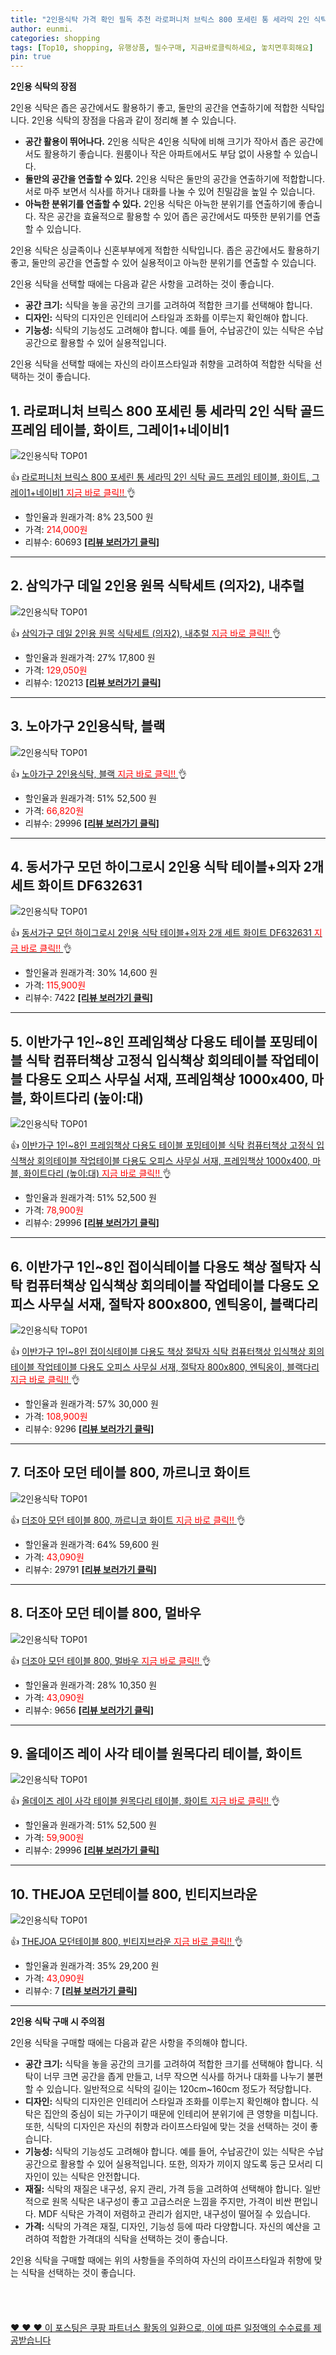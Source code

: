 ```yaml
---
title: "2인용식탁 가격 확인 필독 추천 라로퍼니처 브릭스 800 포세린 통 세라믹 2인 식탁 골드 프레임 테이블, 화이트, 그레이1+네이비1 비교 장점 구매가이드"
author: eunmi.
categories: shopping
tags: [Top10, shopping, 유행상품, 필수구매, 지금바로클릭하세요, 놓치면후회해요]
pin: true
---
```

**2인용 식탁의 장점**

2인용 식탁은 좁은 공간에서도 활용하기 좋고, 둘만의 공간을 연출하기에 적합한 식탁입니다. 2인용 식탁의 장점을 다음과 같이 정리해 볼 수 있습니다.

* **공간 활용이 뛰어나다.** 2인용 식탁은 4인용 식탁에 비해 크기가 작아서 좁은 공간에서도 활용하기 좋습니다. 원룸이나 작은 아파트에서도 부담 없이 사용할 수 있습니다.
* **둘만의 공간을 연출할 수 있다.** 2인용 식탁은 둘만의 공간을 연출하기에 적합합니다. 서로 마주 보면서 식사를 하거나 대화를 나눌 수 있어 친밀감을 높일 수 있습니다.
* **아늑한 분위기를 연출할 수 있다.** 2인용 식탁은 아늑한 분위기를 연출하기에 좋습니다. 작은 공간을 효율적으로 활용할 수 있어 좁은 공간에서도 따뜻한 분위기를 연출할 수 있습니다.

2인용 식탁은 싱글족이나 신혼부부에게 적합한 식탁입니다. 좁은 공간에서도 활용하기 좋고, 둘만의 공간을 연출할 수 있어 실용적이고 아늑한 분위기를 연출할 수 있습니다.

2인용 식탁을 선택할 때에는 다음과 같은 사항을 고려하는 것이 좋습니다.

* **공간 크기:** 식탁을 놓을 공간의 크기를 고려하여 적합한 크기를 선택해야 합니다.
* **디자인:** 식탁의 디자인은 인테리어 스타일과 조화를 이루는지 확인해야 합니다.
* **기능성:** 식탁의 기능성도 고려해야 합니다. 예를 들어, 수납공간이 있는 식탁은 수납 공간으로 활용할 수 있어 실용적입니다.

2인용 식탁을 선택할 때에는 자신의 라이프스타일과 취향을 고려하여 적합한 식탁을 선택하는 것이 좋습니다.

   

## 1. 라로퍼니처 브릭스 800 포세린 통 세라믹 2인 식탁 골드 프레임 테이블, 화이트, 그레이1+네이비1

![2인용식탁 TOP01](https://thumbnail10.coupangcdn.com/thumbnails/remote/230x230ex/image/vendor_inventory/305d/40f28a38e4ba78844ed301dc335e2368c9f7673b1de67e2fbaee1f831973.jpg)


👍 [라로퍼니처 브릭스 800 포세린 통 세라믹 2인 식탁 골드 프레임 테이블, 화이트, 그레이1+네이비1 <font color=red> 지금 바로 클릭!! </font> ](https://link.coupang.com/re/AFFSDP?lptag=AF3617701&subid=GithubCoopas&pageKey=6159157871&traceid=V0-153&itemId=11941152555&vendorItemId=79213844225) 👌 


- 할인율과 원래가격: 8%  23,500   원
- 가격: <span style='color:red'>214,000원</span>
- 리뷰수: 60693  [**[리뷰 보러가기 클릭]**](https://link.coupang.com/re/AFFSDP?lptag=AF3617701&subid=GithubCoopas&pageKey=6159157871&traceid=V0-153&itemId=11941152555&vendorItemId=79213844225)

---


   

## 2. 삼익가구 데일 2인용 원목 식탁세트 (의자2), 내추럴

![2인용식탁 TOP01](https://thumbnail10.coupangcdn.com/thumbnails/remote/230x230ex/image/vendor_inventory/8234/b937930d80425f5d2718217bf9b83a77f7480da8485ead3ad2ec6f1674c4.jpg)


👍 [삼익가구 데일 2인용 원목 식탁세트 (의자2), 내추럴 <font color=red> 지금 바로 클릭!! </font> ](https://link.coupang.com/re/AFFSDP?lptag=AF3617701&subid=GithubCoopas&pageKey=1315461266&traceid=V0-153&itemId=2334064289&vendorItemId=70330722954) 👌 


- 할인율과 원래가격: 27%  17,800   원
- 가격: <span style='color:red'>129,050원</span>
- 리뷰수: 120213  [**[리뷰 보러가기 클릭]**](https://link.coupang.com/re/AFFSDP?lptag=AF3617701&subid=GithubCoopas&pageKey=1315461266&traceid=V0-153&itemId=2334064289&vendorItemId=70330722954)

---


   

## 3. 노아가구 2인용식탁, 블랙

![2인용식탁 TOP01](https://thumbnail6.coupangcdn.com/thumbnails/remote/230x230ex/image/product/image/vendoritem/2018/12/18/4035879168/d5c6b617-f179-4f73-8e0b-165fd080328d.jpg)


👍 [노아가구 2인용식탁, 블랙 <font color=red> 지금 바로 클릭!! </font> ](https://link.coupang.com/re/AFFSDP?lptag=AF3617701&subid=GithubCoopas&pageKey=145229921&traceid=V0-153&itemId=421099603&vendorItemId=4035879168) 👌 


- 할인율과 원래가격: 51%  52,500   원
- 가격: <span style='color:red'>66,820원</span>
- 리뷰수: 29996  [**[리뷰 보러가기 클릭]**](https://link.coupang.com/re/AFFSDP?lptag=AF3617701&subid=GithubCoopas&pageKey=145229921&traceid=V0-153&itemId=421099603&vendorItemId=4035879168)

---


   

## 4. 동서가구 모던 하이그로시 2인용 식탁 테이블+의자 2개 세트 화이트 DF632631

![2인용식탁 TOP01](https://thumbnail8.coupangcdn.com/thumbnails/remote/230x230ex/image/vendor_inventory/f552/6efd4e84af1c3b5667ba1f1691aa3a2e6bf370b52b118a851c3664c694d5.jpg)


👍 [동서가구 모던 하이그로시 2인용 식탁 테이블+의자 2개 세트 화이트 DF632631 <font color=red> 지금 바로 클릭!! </font> ](https://link.coupang.com/re/AFFSDP?lptag=AF3617701&subid=GithubCoopas&pageKey=1631656&traceid=V0-153&itemId=7113228&vendorItemId=3009511613) 👌 


- 할인율과 원래가격: 30%  14,600   원
- 가격: <span style='color:red'>115,900원</span>
- 리뷰수: 7422  [**[리뷰 보러가기 클릭]**](https://link.coupang.com/re/AFFSDP?lptag=AF3617701&subid=GithubCoopas&pageKey=1631656&traceid=V0-153&itemId=7113228&vendorItemId=3009511613)

---


   

## 5. 이반가구 1인~8인 프레임책상 다용도 테이블 포밍테이블 식탁 컴퓨터책상 고정식 입식책상 회의테이블 작업테이블 다용도 오피스 사무실 서재, 프레임책상 1000x400, 마블, 화이트다리 (높이:대)

![2인용식탁 TOP01](https://thumbnail7.coupangcdn.com/thumbnails/remote/230x230ex/image/vendor_inventory/8712/e226b0437f3a68a332d35d88b7e0464440ed5f1c8c6ac43df72652d7429d.jpg)


👍 [이반가구 1인~8인 프레임책상 다용도 테이블 포밍테이블 식탁 컴퓨터책상 고정식 입식책상 회의테이블 작업테이블 다용도 오피스 사무실 서재, 프레임책상 1000x400, 마블, 화이트다리 (높이:대) <font color=red> 지금 바로 클릭!! </font> ](https://link.coupang.com/re/AFFSDP?lptag=AF3617701&subid=GithubCoopas&pageKey=5750029556&traceid=V0-153&itemId=9705901127&vendorItemId=76989758808) 👌 


- 할인율과 원래가격: 51%  52,500   원
- 가격: <span style='color:red'>78,900원</span>
- 리뷰수: 29996  [**[리뷰 보러가기 클릭]**](https://link.coupang.com/re/AFFSDP?lptag=AF3617701&subid=GithubCoopas&pageKey=5750029556&traceid=V0-153&itemId=9705901127&vendorItemId=76989758808)

---


   

## 6. 이반가구 1인~8인 접이식테이블 다용도 책상 절탁자 식탁 컴퓨터책상 입식책상 회의테이블 작업테이블 다용도 오피스 사무실 서재, 절탁자 800x800, 엔틱옹이, 블랙다리

![2인용식탁 TOP01](https://thumbnail8.coupangcdn.com/thumbnails/remote/230x230ex/image/vendor_inventory/d24c/d002172006f3dac46ee3676e0749ac8ab812bf3c923cdf900f9f7a58ffd1.jpg)


👍 [이반가구 1인~8인 접이식테이블 다용도 책상 절탁자 식탁 컴퓨터책상 입식책상 회의테이블 작업테이블 다용도 오피스 사무실 서재, 절탁자 800x800, 엔틱옹이, 블랙다리 <font color=red> 지금 바로 클릭!! </font> ](https://link.coupang.com/re/AFFSDP?lptag=AF3617701&subid=GithubCoopas&pageKey=5734898662&traceid=V0-153&itemId=9634508065&vendorItemId=76918780296) 👌 


- 할인율과 원래가격: 57%  30,000   원
- 가격: <span style='color:red'>108,900원</span>
- 리뷰수: 9296  [**[리뷰 보러가기 클릭]**](https://link.coupang.com/re/AFFSDP?lptag=AF3617701&subid=GithubCoopas&pageKey=5734898662&traceid=V0-153&itemId=9634508065&vendorItemId=76918780296)

---


   

## 7. 더조아 모던 테이블 800, 까르니코 화이트

![2인용식탁 TOP01](https://thumbnail6.coupangcdn.com/thumbnails/remote/230x230ex/image/rs_quotation_api/1xsdjg5i/6f8ed4620df94b2f9ae1e445280acbfd.jpg)


👍 [더조아 모던 테이블 800, 까르니코 화이트 <font color=red> 지금 바로 클릭!! </font> ](https://link.coupang.com/re/AFFSDP?lptag=AF3617701&subid=GithubCoopas&pageKey=4564659521&traceid=V0-153&itemId=5566367668&vendorItemId=72865733811) 👌 


- 할인율과 원래가격: 64%  59,600   원
- 가격: <span style='color:red'>43,090원</span>
- 리뷰수: 29791  [**[리뷰 보러가기 클릭]**](https://link.coupang.com/re/AFFSDP?lptag=AF3617701&subid=GithubCoopas&pageKey=4564659521&traceid=V0-153&itemId=5566367668&vendorItemId=72865733811)

---


   

## 8. 더조아 모던 테이블 800, 멀바우

![2인용식탁 TOP01](https://thumbnail9.coupangcdn.com/thumbnails/remote/230x230ex/image/rs_quotation_api/hffxpchk/7df1a3690ae54aff8a8acae980c4a1fc.jpg)


👍 [더조아 모던 테이블 800, 멀바우 <font color=red> 지금 바로 클릭!! </font> ](https://link.coupang.com/re/AFFSDP?lptag=AF3617701&subid=GithubCoopas&pageKey=4564659521&traceid=V0-153&itemId=5566367659&vendorItemId=72865733769) 👌 


- 할인율과 원래가격: 28%  10,350   원
- 가격: <span style='color:red'>43,090원</span>
- 리뷰수: 9656  [**[리뷰 보러가기 클릭]**](https://link.coupang.com/re/AFFSDP?lptag=AF3617701&subid=GithubCoopas&pageKey=4564659521&traceid=V0-153&itemId=5566367659&vendorItemId=72865733769)

---


   

## 9. 올데이즈 레이 사각 테이블 원목다리 테이블, 화이트

![2인용식탁 TOP01](https://thumbnail10.coupangcdn.com/thumbnails/remote/230x230ex/image/vendor_inventory/3321/d7e659454e398e7ab81455a9d85bc1f8acfa09e5cc4fc2904f77a60e6c44.jpg)


👍 [올데이즈 레이 사각 테이블 원목다리 테이블, 화이트 <font color=red> 지금 바로 클릭!! </font> ](https://link.coupang.com/re/AFFSDP?lptag=AF3617701&subid=GithubCoopas&pageKey=5450269529&traceid=V0-153&itemId=8315279128&vendorItemId=79819633615) 👌 


- 할인율과 원래가격: 51%  52,500   원
- 가격: <span style='color:red'>59,900원</span>
- 리뷰수: 29996  [**[리뷰 보러가기 클릭]**](https://link.coupang.com/re/AFFSDP?lptag=AF3617701&subid=GithubCoopas&pageKey=5450269529&traceid=V0-153&itemId=8315279128&vendorItemId=79819633615)

---


   

## 10. THEJOA 모던테이블 800, 빈티지브라운

![2인용식탁 TOP01](https://thumbnail6.coupangcdn.com/thumbnails/remote/230x230ex/image/rs_quotation_api/k40ccejq/1a316082bc3d40cdb672cc56e106095c.jpg)


👍 [THEJOA 모던테이블 800, 빈티지브라운 <font color=red> 지금 바로 클릭!! </font> ](https://link.coupang.com/re/AFFSDP?lptag=AF3617701&subid=GithubCoopas&pageKey=4564659521&traceid=V0-153&itemId=5566367670&vendorItemId=72509753420) 👌 


- 할인율과 원래가격: 35%  29,200   원
- 가격: <span style='color:red'>43,090원</span>
- 리뷰수: 7  [**[리뷰 보러가기 클릭]**](https://link.coupang.com/re/AFFSDP?lptag=AF3617701&subid=GithubCoopas&pageKey=4564659521&traceid=V0-153&itemId=5566367670&vendorItemId=72509753420)

---
**2인용 식탁 구매 시 주의점**

2인용 식탁을 구매할 때에는 다음과 같은 사항을 주의해야 합니다.

* **공간 크기:** 식탁을 놓을 공간의 크기를 고려하여 적합한 크기를 선택해야 합니다. 식탁이 너무 크면 공간을 좁게 만들고, 너무 작으면 식사를 하거나 대화를 나누기 불편할 수 있습니다. 일반적으로 식탁의 길이는 120cm~160cm 정도가 적당합니다.
* **디자인:** 식탁의 디자인은 인테리어 스타일과 조화를 이루는지 확인해야 합니다. 식탁은 집안의 중심이 되는 가구이기 때문에 인테리어 분위기에 큰 영향을 미칩니다. 또한, 식탁의 디자인은 자신의 취향과 라이프스타일에 맞는 것을 선택하는 것이 좋습니다.
* **기능성:** 식탁의 기능성도 고려해야 합니다. 예를 들어, 수납공간이 있는 식탁은 수납 공간으로 활용할 수 있어 실용적입니다. 또한, 의자가 끼이지 않도록 둥근 모서리 디자인이 있는 식탁은 안전합니다.
* **재질:** 식탁의 재질은 내구성, 유지 관리, 가격 등을 고려하여 선택해야 합니다. 일반적으로 원목 식탁은 내구성이 좋고 고급스러운 느낌을 주지만, 가격이 비싼 편입니다. MDF 식탁은 가격이 저렴하고 관리가 쉽지만, 내구성이 떨어질 수 있습니다.
* **가격:** 식탁의 가격은 재질, 디자인, 기능성 등에 따라 다양합니다. 자신의 예산을 고려하여 적합한 가격대의 식탁을 선택하는 것이 좋습니다.

2인용 식탁을 구매할 때에는 위의 사항들을 주의하여 자신의 라이프스타일과 취향에 맞는 식탁을 선택하는 것이 좋습니다.<br><br><br><br><br> [ ❤ ❤ ❤ 이 포스팅은 쿠팡 파트너스 활동의 일환으로, 이에 따른 일정액의 수수료를 제공받습니다](https://link.coupang.com/a/bcEFyh)